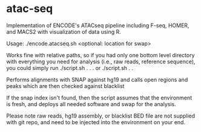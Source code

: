 # atac-seq
Implementation of ENCODE's ATACseq pipeline including F-seq, HOMER, and MACS2 with visualization of data using R.

Usage: ./encode.atacseq.sh <genome directory> <reads location> <optional: location for swap>

Works fine with relative paths, so if you had only one bottom level directory with everything you need for analysis (i.e., raw reads, reference sequence), you could simply run ./script.sh . . . or ./script.sh . .

Performs alignments with SNAP against hg19 and calls open regions and peaks which are then checked against blacklist

If the snap index isn't found, then the script assumes that the environment is fresh, and deploys all needed software and swap for the analysis.

Please note raw reads, hg19 assembly, or blacklist BED file are not supplied with git repo, and need to be injected into the environment on your end.
